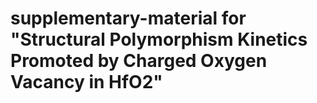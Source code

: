 # supplementary-material for "Structural Polymorphism Kinetics Promoted by Charged Oxygen Vacancy in HfO2"
